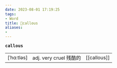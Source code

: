 ```yaml
---
date: 2023-08-01 17:19:25
tags: 
- Word
title: 📖callous
aliases: 
- 
---
```


<pre><strong>callous</strong></pre>
|   |   |   |
|---|---|---|
|[ˈhɑ:tləs]|adj. very cruel 残酷的|[[callous]]|